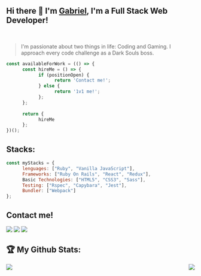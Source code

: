 ## Hi there 👋 I'm [Gabriel](https://gabrieljsuarez.github.io/portfolio/), I'm a Full Stack Web Developer!

</br>

> I'm passionate about two things in life: Coding and Gaming. I approach every code challenge as a Dark Souls boss.

```javascript
const availableForWork = (() => {
      const hireMe = () => {
            if (positionOpen) {
                  return 'Contact me!';
            } else {
                  return '1v1 me!';
            };
      };
      
      return {
            hireMe
      };
})();
```

## Stacks: 

```javascript
const myStacks = {
      lenguages: ["Ruby", "Vanilla JavaScript"],
      Frameworks: ["Ruby On Rails", "React", "Redux"],
      Basic Technologies: ["HTML5", "CSS3", "Sass"],
      Testing: ["Rspec", "Capybara", "Jest"],
      Bundler: ["Webpack"]
};
```

## Contact me!

<p align="left" style="display: inline;">
      <a href="https://github.com/GabrielJSuarez?tab=followers"><img src="https://img.shields.io/github/followers/GabrielJSuarez?label=Follow%20me&style=social"></a>
      <a href="https://twitter.com/Ginn_And_Jugo"><img src="https://img.shields.io/twitter/follow/Ginn_And_Jugo?style=social"></a>
      <a href="https://www.linkedin.com/in/gabriel-ginn-suarez/"><img src="https://img.shields.io/badge/LinkedIn-Contact%20Me-blue"></a>
</p>  

## :trophy: My Github Stats:

<!--
![GitHub stats](https://readme-stats-cfgj2cxdy.vercel.app/api?username=CharalambosIoannou&count_private=true&show_icons=true&theme=tokyonight)
![Top Langs](https://readme-stats-cfgj2cxdy.vercel.app/api/top-langs/?username=CharalambosIoannou&hide=php&theme=tokyonight)
-->
<div>
<a href="https://github-readme-stats.vercel.app/api?username=GabrielJSuarez&show_icons=true&theme=dark">
  <img  align="left" src="https://github-readme-stats.vercel.app/api?username=GabrielJSuarez&show_icons=true&theme=dark" />
</a>
<a href="https://github-readme-stats.vercel.app/api/top-langs/?username=GabrielJSuarez&theme=dark">
  <img align="right" src="https://github-readme-stats.vercel.app/api/top-langs/?username=GabrielJSuarez&theme=dark" />
</a>
</div>




